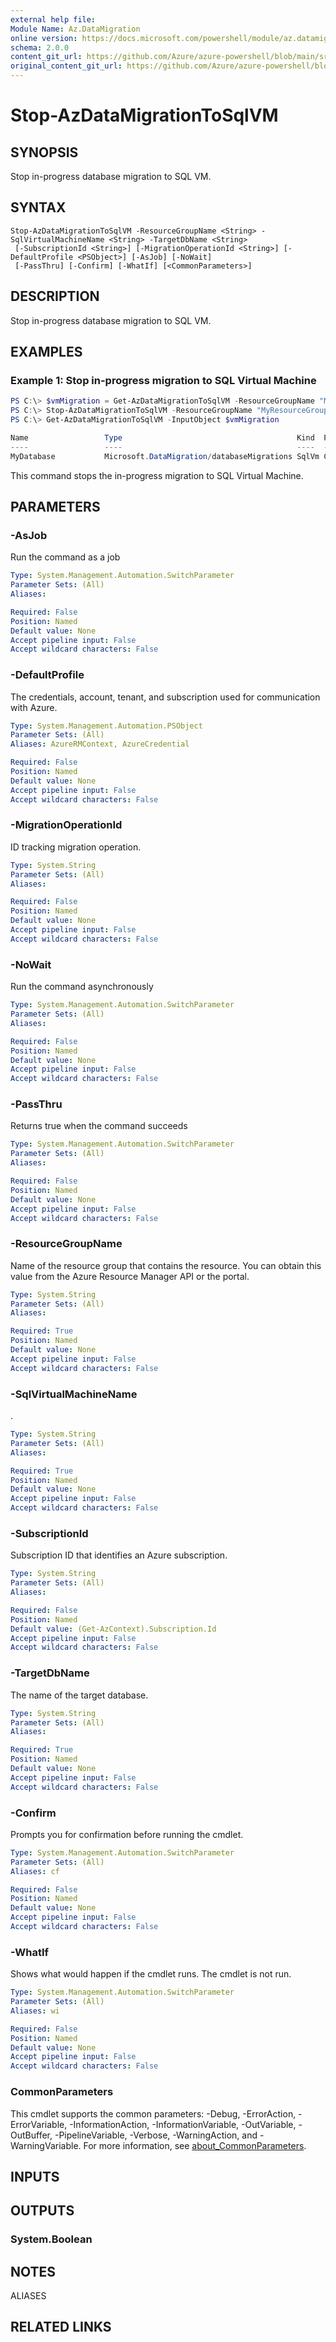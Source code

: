 ```yaml
---
external help file: 
Module Name: Az.DataMigration
online version: https://docs.microsoft.com/powershell/module/az.datamigration/stop-azdatamigrationtosqlvm
schema: 2.0.0
content_git_url: https://github.com/Azure/azure-powershell/blob/main/src/DataMigration/DataMigration/help/Stop-AzDataMigrationToSqlVM.md
original_content_git_url: https://github.com/Azure/azure-powershell/blob/main/src/DataMigration/DataMigration/help/Stop-AzDataMigrationToSqlVM.md
---
```


# Stop-AzDataMigrationToSqlVM

## SYNOPSIS
Stop in-progress database migration to SQL VM.

## SYNTAX

```
Stop-AzDataMigrationToSqlVM -ResourceGroupName <String> -SqlVirtualMachineName <String> -TargetDbName <String>
 [-SubscriptionId <String>] [-MigrationOperationId <String>] [-DefaultProfile <PSObject>] [-AsJob] [-NoWait]
 [-PassThru] [-Confirm] [-WhatIf] [<CommonParameters>]
```

## DESCRIPTION
Stop in-progress database migration to SQL VM.

## EXAMPLES

### Example 1: Stop in-progress migration to SQL Virtual Machine
```powershell
PS C:\> $vmMigration = Get-AzDataMigrationToSqlVM -ResourceGroupName "MyResourceGroup" -SqlVirtualMachineName "MySqlVM" -TargetDbName "MyDatabase"
PS C:\> Stop-AzDataMigrationToSqlVM -ResourceGroupName "MyResourceGroup" -SqlVirtualMachineName "MySqlVM" -TargetDbName "MyDatabase" -MigrationOperationId $vmMigration.MigrationOperationId
PS C:\> Get-AzDataMigrationToSqlVM -InputObject $vmMigration

Name                 Type                                       Kind  ProvisioningState MigrationStatus
----                 ----                                       ----  ----------------- ---------------
MyDatabase           Microsoft.DataMigration/databaseMigrations SqlVm Canceling         Canceling
```

This command stops the in-progress migration to SQL Virtual Machine.

## PARAMETERS

### -AsJob
Run the command as a job

```yaml
Type: System.Management.Automation.SwitchParameter
Parameter Sets: (All)
Aliases:

Required: False
Position: Named
Default value: None
Accept pipeline input: False
Accept wildcard characters: False
```

### -DefaultProfile
The credentials, account, tenant, and subscription used for communication with Azure.

```yaml
Type: System.Management.Automation.PSObject
Parameter Sets: (All)
Aliases: AzureRMContext, AzureCredential

Required: False
Position: Named
Default value: None
Accept pipeline input: False
Accept wildcard characters: False
```

### -MigrationOperationId
ID tracking migration operation.

```yaml
Type: System.String
Parameter Sets: (All)
Aliases:

Required: False
Position: Named
Default value: None
Accept pipeline input: False
Accept wildcard characters: False
```

### -NoWait
Run the command asynchronously

```yaml
Type: System.Management.Automation.SwitchParameter
Parameter Sets: (All)
Aliases:

Required: False
Position: Named
Default value: None
Accept pipeline input: False
Accept wildcard characters: False
```

### -PassThru
Returns true when the command succeeds

```yaml
Type: System.Management.Automation.SwitchParameter
Parameter Sets: (All)
Aliases:

Required: False
Position: Named
Default value: None
Accept pipeline input: False
Accept wildcard characters: False
```

### -ResourceGroupName
Name of the resource group that contains the resource.
You can obtain this value from the Azure Resource Manager API or the portal.

```yaml
Type: System.String
Parameter Sets: (All)
Aliases:

Required: True
Position: Named
Default value: None
Accept pipeline input: False
Accept wildcard characters: False
```

### -SqlVirtualMachineName
.

```yaml
Type: System.String
Parameter Sets: (All)
Aliases:

Required: True
Position: Named
Default value: None
Accept pipeline input: False
Accept wildcard characters: False
```

### -SubscriptionId
Subscription ID that identifies an Azure subscription.

```yaml
Type: System.String
Parameter Sets: (All)
Aliases:

Required: False
Position: Named
Default value: (Get-AzContext).Subscription.Id
Accept pipeline input: False
Accept wildcard characters: False
```

### -TargetDbName
The name of the target database.

```yaml
Type: System.String
Parameter Sets: (All)
Aliases:

Required: True
Position: Named
Default value: None
Accept pipeline input: False
Accept wildcard characters: False
```

### -Confirm
Prompts you for confirmation before running the cmdlet.

```yaml
Type: System.Management.Automation.SwitchParameter
Parameter Sets: (All)
Aliases: cf

Required: False
Position: Named
Default value: None
Accept pipeline input: False
Accept wildcard characters: False
```

### -WhatIf
Shows what would happen if the cmdlet runs.
The cmdlet is not run.

```yaml
Type: System.Management.Automation.SwitchParameter
Parameter Sets: (All)
Aliases: wi

Required: False
Position: Named
Default value: None
Accept pipeline input: False
Accept wildcard characters: False
```

### CommonParameters
This cmdlet supports the common parameters: -Debug, -ErrorAction, -ErrorVariable, -InformationAction, -InformationVariable, -OutVariable, -OutBuffer, -PipelineVariable, -Verbose, -WarningAction, and -WarningVariable. For more information, see [about_CommonParameters](http://go.microsoft.com/fwlink/?LinkID=113216).

## INPUTS

## OUTPUTS

### System.Boolean

## NOTES

ALIASES

## RELATED LINKS

